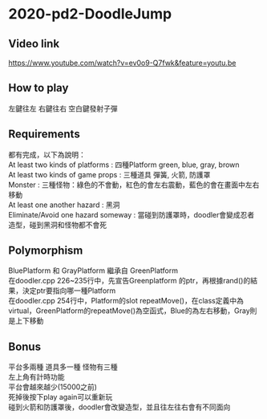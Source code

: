 # 2020-pd2-DoodleJump

## Video link
https://www.youtube.com/watch?v=ev0o9-Q7fwk&feature=youtu.be
## How to play
左鍵往左 右鍵往右 空白鍵發射子彈  
## Requirements
都有完成，以下為說明：  
At least two kinds of platforms : 四種Platform green, blue, gray, brown   
At least two kinds of game props : 三種道具 彈簧, 火箭, 防護罩  
Monster : 三種怪物：綠色的不會動，紅色的會左右震動，藍色的會在畫面中左右移動  
At least one another hazard : 黑洞  
Eliminate/Avoid one hazard someway : 當碰到防護罩時，doodler會變成忍者造型，碰到黑洞和怪物都不會死  
## Polymorphism
BluePlatform 和 GrayPlatform 繼承自 GreenPlatform  
在doodler.cpp 226~235行中，先宣告Greenplatform 的ptr，再根據rand()的結果，決定ptr要指向哪一種Platform  
在doodler.cpp 254行中，Platform的slot repeatMove()，在class定義中為virtual，GreenPlatform的repeatMove()為空函式，Blue的為左右移動，Gray則是上下移動  
## Bonus
平台多兩種  道具多一種  怪物有三種  
左上角有計時功能  
平台會越來越少(15000之前)  
死掉後按下play again可以重新玩  
碰到火箭和防護罩後，doodler會改變造型，並且往左往右會有不同面向  